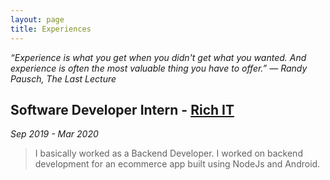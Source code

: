 ```yaml
---
layout: page
title: Experiences
---
```


<p class="message">
 <i>“Experience is what you get when you didn't get what you wanted. And experience is often the most valuable thing you have to offer.” 
― Randy Pausch, The Last Lecture</i>
</p>

## Software Developer Intern - [Rich IT]() 

*Sep 2019 - Mar 2020*

> I basically worked as a Backend Developer. I worked on backend development for an ecommerce app built using NodeJs and Android.

